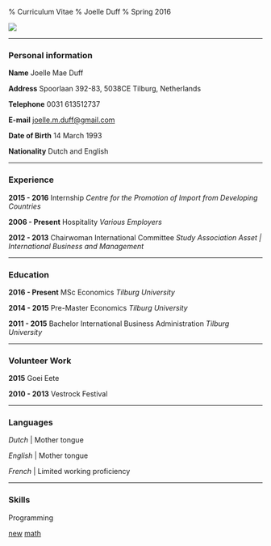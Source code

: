 % Curriculum Vitae 
% Joelle Duff
% Spring 2016

![](https://media.licdn.com/mpr/mpr/shrinknp_200_200/p/3/005/098/2b8/176ff00.jpg)

___________________________________________


### Personal information


**Name** Joelle Mae Duff

**Address** Spoorlaan 392-83, 5038CE Tilburg, Netherlands

**Telephone** 0031 613512737

**E-mail** joelle.m.duff@gmail.com

**Date of Birth** 14 March 1993

**Nationality** Dutch and English

___________________________

### Experience

**2015 - 2016** Internship *Centre for the Promotion of Import from Developing Countries*

**2006 - Present** Hospitality *Various Employers*

**2012 - 2013** Chairwoman International Committee  *Study Association Asset | International Business and Management*

______________________________________________


### Education

**2016 - Present** MSc Economics 
*Tilburg University*

**2014 - 2015** Pre-Master Economics *Tilburg University*

**2011 - 2015** Bachelor International Business Administration *Tilburg University*

____________________________

### Volunteer Work

**2015** Goei Eete

**2010 - 2013** Vestrock Festival

______________________________

### Languages

*Dutch* | Mother tongue

*English* | Mother tongue

*French* | Limited working proficiency

_________________________________________
### Skills

Programming

[new](https://joelleduff.github.io/New/) 
[math](https://joelleduff.github.io/Math/)